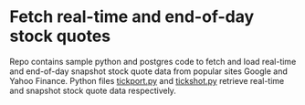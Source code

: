 # Fetch real-time and end-of-day stock quotes

Repo contains sample python and postgres code to fetch and load real-time and end-of-day snapshot stock quote data from popular sites Google and Yahoo Finance. Python files [tickport.py](https://github.com/clarencebowen/get-realtime-stock-quotes/blob/master/tickport.py) and [tickshot.py](https://github.com/clarencebowen/get-realtime-stock-quotes/blob/master/tickshot.py) retrieve real-time and snapshot stock quote data respectively.
